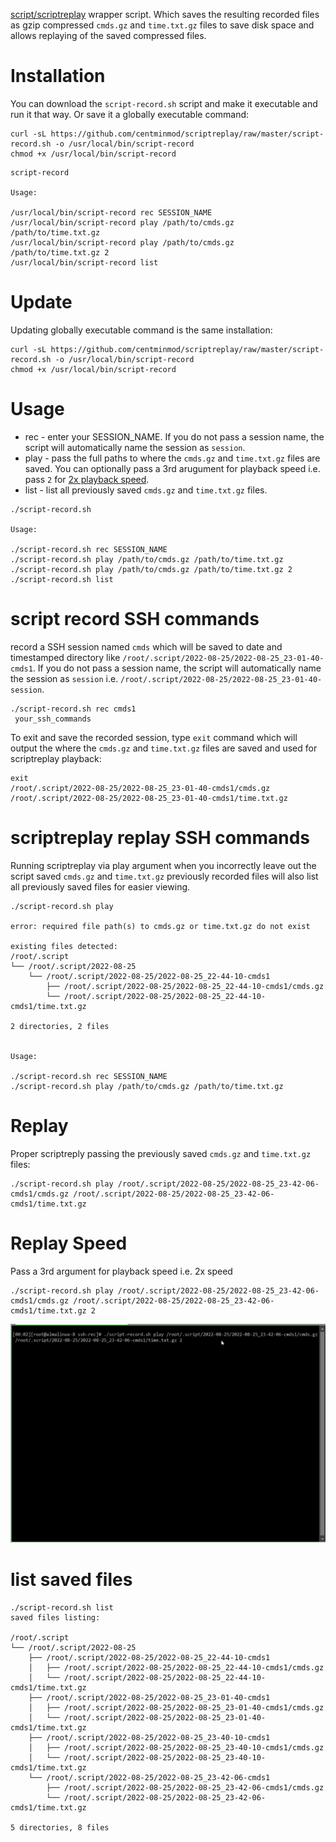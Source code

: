 [script/scriptreplay](https://www.redhat.com/sysadmin/record-terminal-script-scriptreplay) wrapper script. Which saves the resulting recorded files as gzip compressed `cmds.gz` and `time.txt.gz` files to save disk space and allows replaying of the saved compressed files.

# Installation

You can download the `script-record.sh` script and make it executable and run it that way. Or save it a globally executable command:

```
curl -sL https://github.com/centminmod/scriptreplay/raw/master/script-record.sh -o /usr/local/bin/script-record
chmod +x /usr/local/bin/script-record
```
```
script-record 

Usage:

/usr/local/bin/script-record rec SESSION_NAME
/usr/local/bin/script-record play /path/to/cmds.gz /path/to/time.txt.gz
/usr/local/bin/script-record play /path/to/cmds.gz /path/to/time.txt.gz 2
/usr/local/bin/script-record list
```

# Update

Updating globally executable command is the same installation:

```
curl -sL https://github.com/centminmod/scriptreplay/raw/master/script-record.sh -o /usr/local/bin/script-record
chmod +x /usr/local/bin/script-record
```

# Usage

* rec - enter your SESSION_NAME. If you do not pass a session name, the script will automatically name the session as `session`.
* play - pass the full paths to where the `cmds.gz` and `time.txt.gz` files are saved. You can optionally pass a 3rd arugument for playback speed i.e. pass `2` for [2x playback speed](#replay-speed).
* list - list all previously saved `cmds.gz` and `time.txt.gz` files.

```
./script-record.sh

Usage:

./script-record.sh rec SESSION_NAME
./script-record.sh play /path/to/cmds.gz /path/to/time.txt.gz
./script-record.sh play /path/to/cmds.gz /path/to/time.txt.gz 2
./script-record.sh list
```

# script record SSH commands

record a SSH session named `cmds` which will be saved to date and timestamped directory like `/root/.script/2022-08-25/2022-08-25_23-01-40-cmds1`. If you do not pass a session name, the script will automatically name the session as `session` i.e. `/root/.script/2022-08-25/2022-08-25_23-01-40-session`.

```
./script-record.sh rec cmds1
 your_ssh_commands
```
To exit and save the recorded session, type `exit` command which will output the where the `cmds.gz` and `time.txt.gz` files are saved and used for scriptreplay playback:

```
exit
/root/.script/2022-08-25/2022-08-25_23-01-40-cmds1/cmds.gz
/root/.script/2022-08-25/2022-08-25_23-01-40-cmds1/time.txt.gz
```

# scriptreplay replay SSH commands

Running scriptreplay via play argument when you incorrectly leave out the script saved `cmds.gz` and `time.txt.gz` previously recorded files will also list all previously saved files for easier viewing.

```
./script-record.sh play

error: required file path(s) to cmds.gz or time.txt.gz do not exist

existing files detected:
/root/.script
└── /root/.script/2022-08-25
    └── /root/.script/2022-08-25/2022-08-25_22-44-10-cmds1
        ├── /root/.script/2022-08-25/2022-08-25_22-44-10-cmds1/cmds.gz
        └── /root/.script/2022-08-25/2022-08-25_22-44-10-cmds1/time.txt.gz

2 directories, 2 files


Usage:

./script-record.sh rec SESSION_NAME
./script-record.sh play /path/to/cmds.gz /path/to/time.txt.gz
```

# Replay

Proper scriptreply passing the previously saved `cmds.gz` and `time.txt.gz` files:

```
./script-record.sh play /root/.script/2022-08-25/2022-08-25_23-42-06-cmds1/cmds.gz /root/.script/2022-08-25/2022-08-25_23-42-06-cmds1/time.txt.gz
```

# Replay Speed

Pass a 3rd argument for playback speed i.e. 2x speed

```
./script-record.sh play /root/.script/2022-08-25/2022-08-25_23-42-06-cmds1/cmds.gz /root/.script/2022-08-25/2022-08-25_23-42-06-cmds1/time.txt.gz 2
```

![scriptreplay playback](/images/script-record-playback-01.gif)

# list saved files

```
./script-record.sh list
saved files listing:

/root/.script
└── /root/.script/2022-08-25
    ├── /root/.script/2022-08-25/2022-08-25_22-44-10-cmds1
    │   ├── /root/.script/2022-08-25/2022-08-25_22-44-10-cmds1/cmds.gz
    │   └── /root/.script/2022-08-25/2022-08-25_22-44-10-cmds1/time.txt.gz
    ├── /root/.script/2022-08-25/2022-08-25_23-01-40-cmds1
    │   ├── /root/.script/2022-08-25/2022-08-25_23-01-40-cmds1/cmds.gz
    │   └── /root/.script/2022-08-25/2022-08-25_23-01-40-cmds1/time.txt.gz
    ├── /root/.script/2022-08-25/2022-08-25_23-40-10-cmds1
    │   ├── /root/.script/2022-08-25/2022-08-25_23-40-10-cmds1/cmds.gz
    │   └── /root/.script/2022-08-25/2022-08-25_23-40-10-cmds1/time.txt.gz
    └── /root/.script/2022-08-25/2022-08-25_23-42-06-cmds1
        ├── /root/.script/2022-08-25/2022-08-25_23-42-06-cmds1/cmds.gz
        └── /root/.script/2022-08-25/2022-08-25_23-42-06-cmds1/time.txt.gz

5 directories, 8 files
```